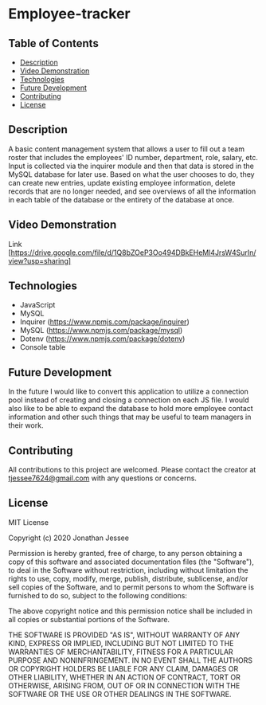 # Employee-tracker

## Table of Contents
* [Description](#Description)
* [Video Demonstration](#Video_Demonstration)
* [Technologies](#Technologies)
* [Future Development]($Future_Development)
* [Contributing](#Contributing)
* [License](#License)

## Description
A basic content management system that allows a user to fill out a team roster that includes the employees' ID number, department, role, salary, etc. 
Input is collected via the inquirer module and then that data is stored in the MySQL database for later use. Based on what the user chooses to do, 
they can create new entries, update existing employee information, delete records that are no longer needed, and see overviews of all the information
in each table of the database or the entirety of the database at once. 

## Video Demonstration
Link [https://drive.google.com/file/d/1Q8bZOeP3Oo494DBkEHeMl4JrsW4SurIn/view?usp=sharing]


## Technologies
* JavaScript 
* MySQL
* Inquirer (https://www.npmjs.com/package/inquirer)
* MySQL (https://www.npmjs.com/package/mysql)
* Dotenv (https://www.npmjs.com/package/dotenv)
* Console table

## Future Development
In the future I would like to convert this application to utilize a connection pool instead of creating and closing a connection on each JS file.
I would also like to be able to expand the database to hold more employee contact information and other such things that may be useful to team
managers in their work. 

## Contributing 
All contributions to this project are welcomed. Please contact the creator at tjessee7624@gmail.com
with any questions or concerns. 

## License
MIT License

Copyright (c) 2020 Jonathan Jessee

Permission is hereby granted, free of charge, to any person obtaining a copy
of this software and associated documentation files (the "Software"), to deal
in the Software without restriction, including without limitation the rights
to use, copy, modify, merge, publish, distribute, sublicense, and/or sell
copies of the Software, and to permit persons to whom the Software is
furnished to do so, subject to the following conditions:

The above copyright notice and this permission notice shall be included in all
copies or substantial portions of the Software.

THE SOFTWARE IS PROVIDED "AS IS", WITHOUT WARRANTY OF ANY KIND, EXPRESS OR
IMPLIED, INCLUDING BUT NOT LIMITED TO THE WARRANTIES OF MERCHANTABILITY,
FITNESS FOR A PARTICULAR PURPOSE AND NONINFRINGEMENT. IN NO EVENT SHALL THE
AUTHORS OR COPYRIGHT HOLDERS BE LIABLE FOR ANY CLAIM, DAMAGES OR OTHER
LIABILITY, WHETHER IN AN ACTION OF CONTRACT, TORT OR OTHERWISE, ARISING FROM,
OUT OF OR IN CONNECTION WITH THE SOFTWARE OR THE USE OR OTHER DEALINGS IN THE
SOFTWARE.